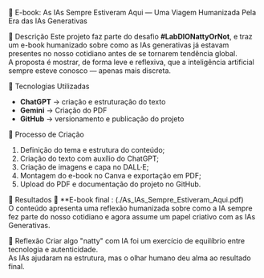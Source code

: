 📘 E-book: As IAs Sempre Estiveram Aqui — Uma Viagem Humanizada Pela Era das IAs Generativas

📒 Descrição
Este projeto faz parte do desafio **#LabDIONattyOrNot**, e traz um e-book humanizado sobre como as IAs generativas já estavam presentes no nosso cotidiano antes de se tornarem tendência global.  
A proposta é mostrar, de forma leve e reflexiva, que a inteligência artificial sempre esteve conosco — apenas mais discreta.

🤖 Tecnologias Utilizadas
- **ChatGPT** → criação e estruturação do texto
- **Gemini** → Criação do PDF 
- **GitHub** → versionamento e publicação do projeto

🧐 Processo de Criação
1. Definição do tema e estrutura do conteúdo;  
2. Criação do texto com auxílio do ChatGPT;  
3. Criação de imagens e capa no DALL·E;  
4. Montagem do e-book no Canva e exportação em PDF;  
5. Upload do PDF e documentação do projeto no GitHub.

 🚀 Resultados
📘 **E-book final : (./As_IAs_Sempre_Estiveram_Aqui.pdf)  
O conteúdo apresenta uma reflexão humanizada sobre como a IA sempre fez parte do nosso cotidiano e agora assume um papel criativo com as IAs Generativas.

 💭 Reflexão
Criar algo "natty" com IA foi um exercício de equilíbrio entre tecnologia e autenticidade.  
As IAs ajudaram na estrutura, mas o olhar humano deu alma ao resultado final.
 
